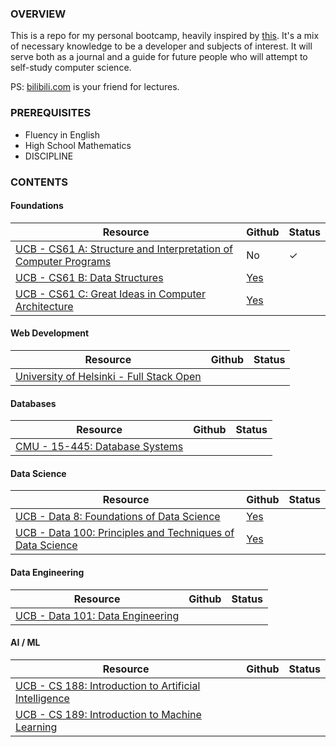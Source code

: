 ### OVERVIEW

This is a repo for my personal bootcamp, heavily inspired by [this](https://www.reddit.com/r/learnprogramming/comments/ortnef/a_super_harsh_guide_to_learning_computer_science/). It's a mix of necessary knowledge to be a developer and subjects of interest. It will serve both as a journal and a guide for future people who will attempt to self-study computer science.

PS: [bilibili.com](https://www.bilibili.com/) is your friend for lectures.

### PREREQUISITES

- Fluency in English
- High School Mathematics
- DISCIPLINE

### CONTENTS

#### Foundations

|Resource|Github|Status|
|---|---|---|
|[UCB - CS61 A: Structure and Interpretation of Computer Programs](https://cs61a.org/)|No|✓|
|[UCB - CS61 B: Data Structures](https://sp21.datastructur.es/)|[Yes](https://github.com/orgs/Berkeley-CS61B/repositories)||
|[UCB - CS61 C: Great Ideas in Computer Architecture](https://cs61c.org/fa22/)|[Yes](https://github.com/orgs/61c-teach/repositories)||

#### Web Development

|Resource|Github|Status|
|---|---|---|
|[University of Helsinki - Full Stack Open](https://fullstackopen.com/en/)|||

#### Databases

|Resource|Github|Status|
|---|---|---|
|[CMU - 15-445: Database Systems](https://15445.courses.cs.cmu.edu/fall2022/)|||

#### Data Science

|Resource|Github|Status|
|---|---|---|
|[UCB - Data 8: Foundations of Data Science](http://data8.org/fa22/)|[Yes](https://github.com/orgs/data-8/repositories) ||
|[UCB - Data 100: Principles and Techniques of Data Science](https://ds100.org/sp22/)|[Yes](https://github.com/orgs/DS-100/repositories)||

#### Data Engineering

|Resource|Github|Status|
|---|---|---|
|[UCB - Data 101: Data Engineering](https://data101.org/)|||

#### AI / ML

|Resource|Github|Status|
|---|---|---|
|[UCB - CS 188: Introduction to Artificial Intelligence](https://inst.eecs.berkeley.edu/~cs188/fa22/)|||
|[UCB - CS 189: Introduction to Machine Learning](https://people.eecs.berkeley.edu/~jrs/189/)

